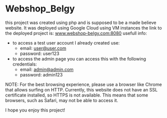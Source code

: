 # Webshop_Belgy

this project was created using php and is supposed to be a made believe website. 
It was deployed using Google Cloud using VM instances
the link to the deployed project is: www.webshop-belgy.com:8080
usefull info:
- to access a test user account I already created use: 
    - email:    user@user.com 
    - password: user123
- to access the admin page you can access this with the following credentials:
    - email:    admin@admin.com
    - password: admin123

NOTE: For the best browsing experience, please use a browser like Chrome that allows surfing on HTTP. Currently, this website does not have an SSL certificate installed, so HTTPS is not available. This means that some browsers, such as Safari, may not be able to access it.

I hope you enjoy this project!